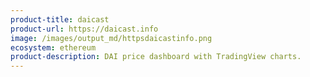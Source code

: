 ```yaml
---
product-title: daicast
product-url: https://daicast.info
image: /images/output_md/httpsdaicastinfo.png
ecosystem: ethereum
product-description: DAI price dashboard with TradingView charts.
---
```

